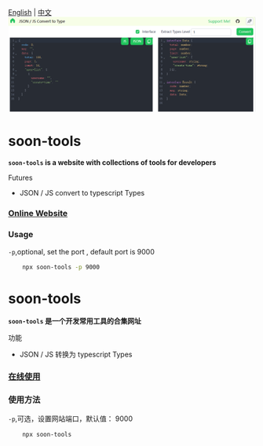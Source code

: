 [English](#soon-tools) | [中文](#soon-tools-1)
![](https://raw.githubusercontent.com/leafio/soon-tools/main/images/json2type.png "img.png")

# soon-tools

**`soon-tools` is a website with collections of tools for developers**

Futures

- JSON / JS convert to typescript Types

### [Online Website](https://leafio.github.io/soon-tools)

### Usage

`-p`,optional, set the port , default port is 9000

```bash
    npx soon-tools -p 9000
```

# soon-tools

**`soon-tools` 是一个开发常用工具的合集网址**

功能

- JSON / JS 转换为 typescript Types

### [在线使用](https://leafio.github.io/soon-tools)

### 使用方法

`-p`,可选，设置网站端口，默认值： 9000

```bash
    npx soon-tools
```
